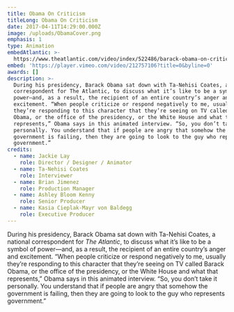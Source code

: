 ```yaml
---
title: Obama On Criticism
titleLong: Obama On Criticism
date: 2017-04-11T14:29:00.000Z
image: /uploads/ObamaCover.png
emphasis: 1
type: Animation
embedAtlantic: >-
  https://www.theatlantic.com/video/index/522486/barack-obama-on-criticism-and-fervor/
embed: 'https://player.vimeo.com/video/212757106?title=0&byline=0'
awards: []
description: >-
  During his presidency, Barack Obama sat down with Ta-Nehisi Coates, a national
  correspondent for The Atlantic, to discuss what it’s like to be a symbol of
  power—and, as a result, the recipient of an entire country’s anger and
  excitement. “When people criticize or respond negatively to me, usually
  they’re responding to this character that they’re seeing on TV called Barack
  Obama, or the office of the presidency, or the White House and what that
  represents,” Obama says in this animated interview. “So, you don’t take it
  personally. You understand that if people are angry that somehow the
  government is failing, then they are going to look to the guy who represents
  government.”
credits:
  - name: Jackie Lay
    role: Director / Designer / Animator
  - name: Ta-Nehisi Coates
    role: Interviewer
  - name: Brian Jimenez
    role: Production Manager
  - name: Ashley Bloom Kenny
    role: Senior Producer
  - name: Kasia Cieplak-Mayr von Baldegg
    role: Executive Producer
---
```

During his presidency, Barack Obama sat down with Ta-Nehisi Coates, a national correspondent for _The Atlantic_, to discuss what it’s like to be a symbol of power—and, as a result, the recipient of an entire country’s anger and excitement. “When people criticize or respond negatively to me, usually they’re responding to this character that they’re seeing on TV called Barack Obama, or the office of the presidency, or the White House and what that represents,” Obama says in this animated interview. “So, you don’t take it personally. You understand that if people are angry that somehow the government is failing, then they are going to look to the guy who represents government.”
